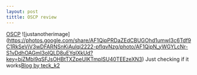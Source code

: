 ```yaml
---
layout: post
tittle: OSCP review
---
```


[OSCP](https://cdn-images-1.medium.com/max/2000/1*MqR-thE8CfCgffOJaqhF2w.jpeg)
![justanotherimage]
(https://photos.google.com/share/AF1QipPRDaZEdCBUGOhd1umwI3c6Tdf9C1RkSeVjV3wDFARNSnKiAulqi2222-pflqvNzg/photo/AF1QipN_yWGYLcNr-S1vDdhOAGmI3oIQLD8uEYqIXkUd?key=bjZMbl9qSFJsOHBtTXZpeUlKTmplSU40TEEzeXN3)
Just checking if it works[Blog by teck_k2](https://teckk2.github.io)
